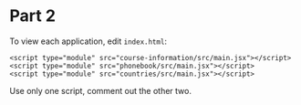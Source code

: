 # Part 2

To view each application, edit `index.html`:

```
<script type="module" src="course-information/src/main.jsx"></script>
<script type="module" src="phonebook/src/main.jsx"></script>
<script type="module" src="countries/src/main.jsx"></script>
```

Use only one script, comment out the other two.
